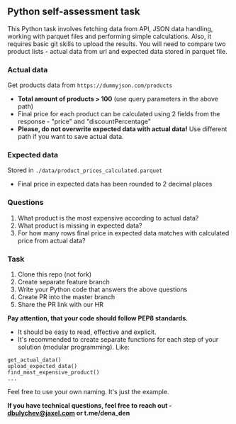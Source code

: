 ## Python self-assessment task 

This Python task involves fetching data from API, JSON data handling, working with parquet files
and performing simple calculations. Also, it requires basic git skills to upload the results. 
You will need to compare two product lists - actual data from url and expected data stored in parquet file.

### Actual data
Get products data from `https://dummyjson.com/products`
- **Total amount of products > 100** (use query parameters in the above path)
- Final price for each product can be calculated using 2 fields from the response - "price" and "discountPercentage"
- **Please, do not overwrite expected data with actual data!** Use different path if you want to save actual data.

### Expected data 
Stored in `./data/product_prices_calculated.parquet`
- Final price in expected data has been rounded to 2 decimal places

### Questions
1. What product is the most expensive according to actual data?
2. What product is missing in expected data?
3. For how many rows final price in expected data matches with calculated price from actual data?

### Task
1. Clone this repo (not fork)
2. Create separate feature branch
3. Write your Python code that answers the above questions
4. Create PR into the master branch
5. Share the PR link with our HR

**Pay attention, that your code should follow PEP8 standards.** 
- It should be easy to read, effective and explicit.
- It's recommended to create separate functions for each step of your solution (modular programming). 
Like:
```
get_actual_data()
upload_expected_data()
find_most_expensive_product()
...
```
Feel free to use your own naming. It's just the example.

__If you have technical questions, feel free to reach out - dbulychev@jaxel.com or t.me/dena_den__
